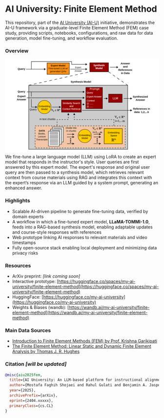 # AI University: Finite Element Method
This repository, part of the [AI University (AI-U)](https://my-ai-university.com) initiative, demonstrates the AI-U framework via a graduate-level Finite Element Method (FEM) case study, providing scripts, notebooks, configurations, and raw data for data generation, model fine-tuning, and workflow evaluation.

### Overview
<img src="ai-u-framework.png" width="700">
We fine-tune a large language model (LLM) using LoRA to create an expert model that responds in the instructor's style. User queries are first answered by this expert model. The expert's response and original user query are then passed to a synthesis model, which retrieves relevant context from course materials using RAG and integrates this context with the expert’s response via an LLM guided by a system prompt, generating an enhanced answer.

### Highlights
- Scalable AI-driven pipeline to generate fine-tuning data, verified by domain experts
- A workflow in which a fine-tuned expert model, **LLaMA-TOMMI-1.0**, feeds into a RAG-based synthesis model, enabling adaptable updates and course-style responses with references
- Web prototype linking AI responses to relevant materials and video timestamps
- Fully open-source stack enabling local deployment and minimizing data privacy risks

### Resources
- ArXiv preprint: *[link coming soon]*
- Interactive prototype: [https://huggingface.co/spaces/my-ai-university/finite-element-method](https://huggingface.co/spaces/my-ai-university/finite-element-method)
- HuggingFace: [https://huggingface.co/my-ai-university](https://huggingface.co/my-ai-university)
- Weights & Biases (wandb): [https://wandb.ai/my-ai-university/finite-element-method](https://wandb.ai/my-ai-university/finite-element-method)

### Main Data Sources
- [Introduction to Finite Element Methods (FEM) by Prof. Krishna Garikipati](https://www.youtube.com/playlist?list=PLJhG_d-Sp_JHKVRhfTgDqbic_4MHpltXZ)
- [The Finite Element Method: Linear Static and Dynamic Finite Element Analysis by Thomas J. R. Hughes](https://www.google.com/books/edition/_/cHH2n_qBK0IC?hl=en)

### Citation *[will be updated]*
```bibtex
@misc{aiu2025fem,
  title={AI University: An LLM-based platform for instructional alignment to scientific classrooms},
  author={Mostafa Faghih Shojaei and Rahul Gulati and Benjamin A. Jasperson and Shangshang Wang and Simone Cimolato and Dangli Cao and Willie Neiswanger and Krishna Garikipati},
  year={2025},
  archivePrefix={arXiv},
  eprint={2404.xxxxx},
  primaryClass={cs.CL}
}
```



